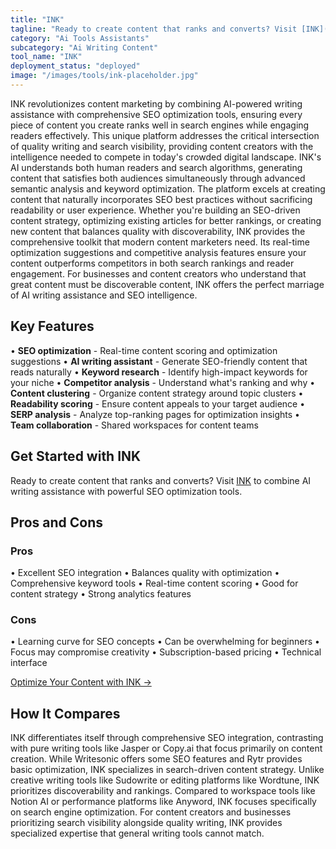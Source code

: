 ```yaml
---
title: "INK"
tagline: "Ready to create content that ranks and converts? Visit [INK](https://inkforall.com) to combine AI writing assistance with powerful SEO optimization to..."
category: "Ai Tools Assistants"
subcategory: "Ai Writing Content"
tool_name: "INK"
deployment_status: "deployed"
image: "/images/tools/ink-placeholder.jpg"
---
```

INK revolutionizes content marketing by combining AI-powered writing assistance with comprehensive SEO optimization tools, ensuring every piece of content you create ranks well in search engines while engaging readers effectively. This unique platform addresses the critical intersection of quality writing and search visibility, providing content creators with the intelligence needed to compete in today's crowded digital landscape. INK's AI understands both human readers and search algorithms, generating content that satisfies both audiences simultaneously through advanced semantic analysis and keyword optimization. The platform excels at creating content that naturally incorporates SEO best practices without sacrificing readability or user experience. Whether you're building an SEO-driven content strategy, optimizing existing articles for better rankings, or creating new content that balances quality with discoverability, INK provides the comprehensive toolkit that modern content marketers need. Its real-time optimization suggestions and competitive analysis features ensure your content outperforms competitors in both search rankings and reader engagement. For businesses and content creators who understand that great content must be discoverable content, INK offers the perfect marriage of AI writing assistance and SEO intelligence.

## Key Features

• **SEO optimization** - Real-time content scoring and optimization suggestions
• **AI writing assistant** - Generate SEO-friendly content that reads naturally
• **Keyword research** - Identify high-impact keywords for your niche
• **Competitor analysis** - Understand what's ranking and why
• **Content clustering** - Organize content strategy around topic clusters
• **Readability scoring** - Ensure content appeals to your target audience
• **SERP analysis** - Analyze top-ranking pages for optimization insights
• **Team collaboration** - Shared workspaces for content teams

## Get Started with INK

Ready to create content that ranks and converts? Visit [INK](https://inkforall.com) to combine AI writing assistance with powerful SEO optimization tools.

## Pros and Cons

### Pros
• Excellent SEO integration
• Balances quality with optimization
• Comprehensive keyword tools
• Real-time content scoring
• Good for content strategy
• Strong analytics features

### Cons
• Learning curve for SEO concepts
• Can be overwhelming for beginners
• Focus may compromise creativity
• Subscription-based pricing
• Technical interface

[Optimize Your Content with INK →](https://inkforall.com)

## How It Compares

INK differentiates itself through comprehensive SEO integration, contrasting with pure writing tools like Jasper or Copy.ai that focus primarily on content creation. While Writesonic offers some SEO features and Rytr provides basic optimization, INK specializes in search-driven content strategy. Unlike creative writing tools like Sudowrite or editing platforms like Wordtune, INK prioritizes discoverability and rankings. Compared to workspace tools like Notion AI or performance platforms like Anyword, INK focuses specifically on search engine optimization. For content creators and businesses prioritizing search visibility alongside quality writing, INK provides specialized expertise that general writing tools cannot match.